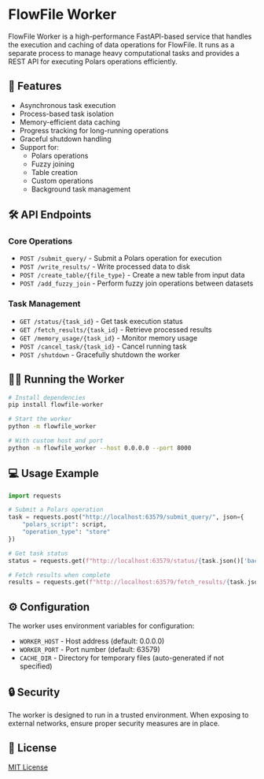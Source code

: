 # FlowFile Worker

FlowFile Worker is a high-performance FastAPI-based service that handles the execution and caching of data operations for FlowFile. It runs as a separate process to manage heavy computational tasks and provides a REST API for executing Polars operations efficiently.

## 🚀 Features

- Asynchronous task execution
- Process-based task isolation
- Memory-efficient data caching
- Progress tracking for long-running operations
- Graceful shutdown handling
- Support for:
  - Polars operations
  - Fuzzy joining
  - Table creation
  - Custom operations
  - Background task management

## 🛠️ API Endpoints

### Core Operations
- `POST /submit_query/` - Submit a Polars operation for execution
- `POST /write_results/` - Write processed data to disk
- `POST /create_table/{file_type}` - Create a new table from input data
- `POST /add_fuzzy_join` - Perform fuzzy join operations between datasets

### Task Management
- `GET /status/{task_id}` - Get task execution status
- `GET /fetch_results/{task_id}` - Retrieve processed results
- `GET /memory_usage/{task_id}` - Monitor memory usage
- `POST /cancel_task/{task_id}` - Cancel running task
- `POST /shutdown` - Gracefully shutdown the worker

## 🏃‍♂️ Running the Worker

```bash
# Install dependencies
pip install flowfile-worker

# Start the worker
python -m flowfile_worker

# With custom host and port
python -m flowfile_worker --host 0.0.0.0 --port 8000
```

## 💻 Usage Example

```python
import requests

# Submit a Polars operation
task = requests.post("http://localhost:63579/submit_query/", json={
    "polars_script": script,
    "operation_type": "store"
})

# Get task status
status = requests.get(f"http://localhost:63579/status/{task.json()['background_task_id']}")

# Fetch results when complete
results = requests.get(f"http://localhost:63579/fetch_results/{task.json()['background_task_id']}")
```

## ⚙️ Configuration

The worker uses environment variables for configuration:
- `WORKER_HOST` - Host address (default: 0.0.0.0)
- `WORKER_PORT` - Port number (default: 63579)
- `CACHE_DIR` - Directory for temporary files (auto-generated if not specified)

## 🔒 Security

The worker is designed to run in a trusted environment. When exposing to external networks, ensure proper security measures are in place.

## 📝 License

[MIT License](LICENSE)
